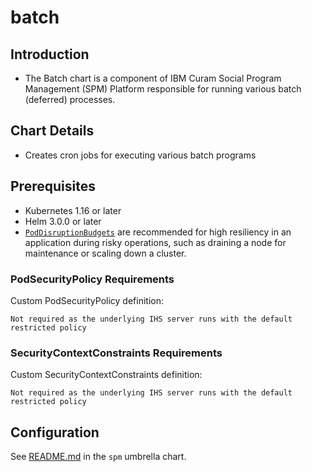 # batch

## Introduction

* The Batch chart is a component of IBM Curam Social Program Management (SPM) Platform responsible for running various batch (deferred) processes.

## Chart Details

* Creates cron jobs for executing various batch programs

## Prerequisites

* Kubernetes 1.16 or later
* Helm 3.0.0 or later
* [`PodDisruptionBudgets`](https://kubernetes.io/docs/tasks/run-application/configure-pdb/) are recommended for high resiliency in an application during risky operations, such as draining a node for maintenance or scaling down a cluster.

### PodSecurityPolicy Requirements

Custom PodSecurityPolicy definition:

```
Not required as the underlying IHS server runs with the default restricted policy
```

### SecurityContextConstraints Requirements

Custom SecurityContextConstraints definition:

```
Not required as the underlying IHS server runs with the default restricted policy
```

## Configuration

See [README.md](../spm) in the `spm` umbrella chart.
